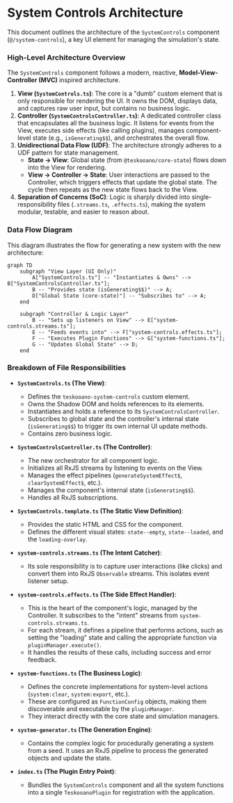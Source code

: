 # System Controls Architecture

This document outlines the architecture of the `SystemControls` component (`@/system-controls`), a key UI element for managing the simulation's state.

### High-Level Architecture Overview

The `SystemControls` component follows a modern, reactive, **Model-View-Controller (MVC)** inspired architecture.

1.  **View (`SystemControls.ts`)**: The core is a "dumb" custom element that is only responsible for rendering the UI. It owns the DOM, displays data, and captures raw user input, but contains no business logic.
2.  **Controller (`SystemControlsController.ts`)**: A dedicated controller class that encapsulates all the business logic. It listens for events from the View, executes side effects (like calling plugins), manages component-level state (e.g., `isGenerating$$`), and orchestrates the overall flow.
3.  **Unidirectional Data Flow (UDF)**: The architecture strongly adheres to a UDF pattern for state management.
    - **State -> View**: Global state (from `@teskooano/core-state`) flows down into the View for rendering.
    - **View -> Controller -> State**: User interactions are passed to the Controller, which triggers effects that update the global state. The cycle then repeats as the new state flows back to the View.
4.  **Separation of Concerns (SoC)**: Logic is sharply divided into single-responsibility files (`.streams.ts`, `.effects.ts`), making the system modular, testable, and easier to reason about.

### Data Flow Diagram

This diagram illustrates the flow for generating a new system with the new architecture:

```mermaid
graph TD
    subgraph "View Layer (UI Only)"
        A["SystemControls.ts"] -- "Instantiates & Owns" --> B["SystemControlsController.ts"];
        B -- "Provides state (isGenerating$$)" --> A;
        D["Global State (core-state)"] -- "Subscribes to" --> A;
    end

    subgraph "Controller & Logic Layer"
        B -- "Sets up listeners on View" --> E["system-controls.streams.ts"];
        E -- "Feeds events into" --> F["system-controls.effects.ts"];
        F -- "Executes Plugin Functions" --> G["system-functions.ts"];
        G -- "Updates Global State" --> D;
    end
```

### Breakdown of File Responsibilities

- **`SystemControls.ts` (The View)**:

  - Defines the `teskooano-system-controls` custom element.
  - Owns the Shadow DOM and holds references to its elements.
  - Instantiates and holds a reference to its `SystemControlsController`.
  - Subscribes to global state and the controller's internal state (`isGenerating$$`) to trigger its own internal UI update methods.
  - Contains zero business logic.

- **`SystemControlsController.ts` (The Controller)**:

  - The new orchestrator for all component logic.
  - Initializes all RxJS streams by listening to events on the View.
  - Manages the effect pipelines (`generateSystemEffect$`, `clearSystemEffect$`, etc.).
  - Manages the component's internal state (`isGenerating$$`).
  - Handles all RxJS subscriptions.

- **`SystemControls.template.ts` (The Static View Definition)**:

  - Provides the static HTML and CSS for the component.
  - Defines the different visual states: `state--empty`, `state--loaded`, and the `loading-overlay`.

- **`system-controls.streams.ts` (The Intent Catcher)**:

  - Its sole responsibility is to capture user interactions (like clicks) and convert them into RxJS `Observable` streams. This isolates event listener setup.

- **`system-controls.effects.ts` (The Side Effect Handler)**:

  - This is the heart of the component's logic, managed by the Controller. It subscribes to the "intent" streams from `system-controls.streams.ts`.
  - For each stream, it defines a pipeline that performs actions, such as setting the "loading" state and calling the appropriate function via `pluginManager.execute()`.
  - It handles the results of these calls, including success and error feedback.

- **`system-functions.ts` (The Business Logic)**:

  - Defines the concrete implementations for system-level actions (`system:clear`, `system:export`, etc.).
  - These are configured as `FunctionConfig` objects, making them discoverable and executable by the `pluginManager`.
  - They interact directly with the core state and simulation managers.

- **`system-generator.ts` (The Generation Engine)**:

  - Contains the complex logic for procedurally generating a system from a seed. It uses an RxJS pipeline to process the generated objects and update the state.

- **`index.ts` (The Plugin Entry Point)**:
  - Bundles the `SystemControls` component and all the system functions into a single `TeskooanoPlugin` for registration with the application.
